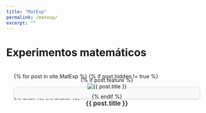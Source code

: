 ```yaml
---
title: "MatExp"
permalink: /matexp/
excerpt: ""
---
```


<h1>Experimentos matemáticos</h1>

<style>
  /* Base styles remain the same */
  .matexp-grid {
    display: grid;
    grid-template-columns: repeat(auto-fit, minmax(300px, 1fr));
    gap: 20px;
    padding: 20px;
  }

  /* Flip card container */
  .matexp-card {
    perspective: 1000px; /* For the 3D effect */
  }

  /* Inner container for the flip effect */
  .matexp-card-inner {
    width: 100%;
    height: 100%;
    transition: transform 0.8s ease-in-out;
    transform-style: preserve-3d;
    cursor: pointer; /* Indicate it's interactive */
  }

  .matexp-card:hover .matexp-card-inner {
    transform: rotateY(180deg);
  }

  /* Front side of the card */
  .matexp-card-front, .matexp-card-back {
    position: absolute;
    width: 100%;
    height: 100%;
    backface-visibility: hidden; /* Hide the back face initially */
    border: 1px solid #ddd;
    border-radius: 8px;
    padding: 15px;
    box-shadow: 0 2px 4px rgba(0, 0, 0, 0.1);
    display: flex;
    flex-direction: column;
    justify-content: center;
    align-items: center;
    text-align: center;
  }

  .matexp-card-front {
    background-color: #f9f9f9;
  }

  .matexp-card-front img {
    max-width: 80%;
    height: auto;
    margin-bottom: 10px;
  }

  .matexp-card-front h3 {
    margin-top: 0;
    margin-bottom: 5px;
    font-size: 1.2em;
    color: #333;
  }

  /* Back side of the card (initially hidden) */
  .matexp-card-back {
    background-color: #e9ecef;
    transform: rotateY(180deg); /* Initially rotate the back face */
    overflow-y: auto; /* Enable vertical scrolling if content overflows */
    text-align: left;
  }

  .matexp-card-back p {
    margin: 10px 0;
    font-size: 0.9em;
    color: #555;
  }
</style>

<div class="matexp-grid">
  {% for post in site.MatExp %}
    {% if post.hidden != true %}
      <div class="matexp-card">
        <div class="matexp-card-inner">
          <div class="matexp-card-front">
            {% if post.feature %}
              <img src="{{ post.feature | relative_url }}" alt="{{ post.title }}">
            {% endif %}
            <h3>{{ post.title }}</h3>
          </div>
          <div class="matexp-card-back">
            <h3>{{ post.title }}</h3>
            {% if post.excerpt %}
              <p>{{ post.excerpt }}</p>
            {% else %}
              <p>No description available.</p>
            {% endif %}
            <a href="{{ post.url }}" style="position: absolute; bottom: 10px; left: 50%; transform: translateX(-50%); text-decoration: none; color: #007bff; font-weight: bold;">Ver más</a>
          </div>
        </div>
      </div>
    {% endif %}
  {% endfor %}
</div>